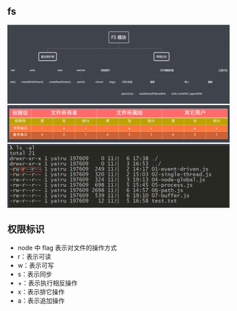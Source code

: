 ## fs
![](images/2021-07-24-19-04-11.png)
![](images/2021-07-24-19-04-50.png)
![](images/2021-07-24-19-05-49.png)

## 权限标识
 * node 中 flag 表示对文件的操作方式
 * r：表示可读
 * w：表示可写
 * s：表示同步
 * +：表示执行相反操作
 * x：表示排它操作
 * a：表示追加操作